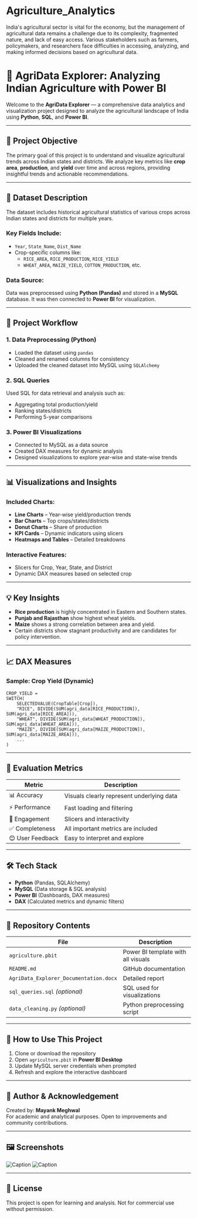 # Agriculture_Analytics
India's agricultural sector is vital for the economy, but the management of agricultural data remains a challenge due to its complexity, fragmented nature, and lack of easy access. Various stakeholders such as farmers, policymakers, and researchers face difficulties in accessing, analyzing, and making informed decisions based on agricultural data.

# 🚜 AgriData Explorer: Analyzing Indian Agriculture with Power BI

Welcome to the **AgriData Explorer** — a comprehensive data analytics and visualization project designed to analyze the agricultural landscape of India using **Python**, **SQL**, and **Power BI**.

---

## 📌 Project Objective

The primary goal of this project is to understand and visualize agricultural trends across Indian states and districts. We analyze key metrics like **crop area**, **production**, and **yield** over time and across regions, providing insightful trends and actionable recommendations.

---

## 🧾 Dataset Description

The dataset includes historical agricultural statistics of various crops across Indian states and districts for multiple years.

### Key Fields Include:
- `Year`, `State_Name`, `Dist_Name`
- Crop-specific columns like:
  - `RICE_AREA`, `RICE_PRODUCTION`, `RICE_YIELD`
  - `WHEAT_AREA`, `MAIZE_YIELD`, `COTTON_PRODUCTION`, etc.

### Data Source:
Data was preprocessed using **Python (Pandas)** and stored in a **MySQL** database. It was then connected to **Power BI** for visualization.

---

## 🔄 Project Workflow

### 1. Data Preprocessing (Python)
- Loaded the dataset using `pandas`
- Cleaned and renamed columns for consistency
- Uploaded the cleaned dataset into MySQL using `SQLAlchemy`

### 2. SQL Queries
Used SQL for data retrieval and analysis such as:
- Aggregating total production/yield
- Ranking states/districts
- Performing 5-year comparisons

### 3. Power BI Visualizations
- Connected to MySQL as a data source
- Created DAX measures for dynamic analysis
- Designed visualizations to explore year-wise and state-wise trends

---

## 📊 Visualizations and Insights

### Included Charts:
- **Line Charts** – Year-wise yield/production trends
- **Bar Charts** – Top crops/states/districts
- **Donut Charts** – Share of production
- **KPI Cards** – Dynamic indicators using slicers
- **Heatmaps and Tables** – Detailed breakdowns

### Interactive Features:
- Slicers for Crop, Year, State, and District
- Dynamic DAX measures based on selected crop

---

## 💡 Key Insights

- **Rice production** is highly concentrated in Eastern and Southern states.
- **Punjab and Rajasthan** show highest wheat yields.
- **Maize** shows a strong correlation between area and yield.
- Certain districts show stagnant productivity and are candidates for policy intervention.

---

## 📈 DAX Measures

### Sample: Crop Yield (Dynamic)
```DAX
CROP_YIELD = 
SWITCH(
    SELECTEDVALUE(CropTable[Crop]),
    "RICE", DIVIDE(SUM(agri_data[RICE_PRODUCTION]), SUM(agri_data[RICE_AREA])),
    "WHEAT", DIVIDE(SUM(agri_data[WHEAT_PRODUCTION]), SUM(agri_data[WHEAT_AREA])),
    "MAIZE", DIVIDE(SUM(agri_data[MAIZE_PRODUCTION]), SUM(agri_data[MAIZE_AREA])),
    ...
)
```

---

## 🧪 Evaluation Metrics

| Metric | Description |
|--------|-------------|
| 📊 Accuracy | Visuals clearly represent underlying data |
| ⚡ Performance | Fast loading and filtering |
| 🎯 Engagement | Slicers and interactivity |
| ✅ Completeness | All important metrics are included |
| 😊 User Feedback | Easy to interpret and explore |

---

## 🛠️ Tech Stack

- **Python** (Pandas, SQLAlchemy)
- **MySQL** (Data storage & SQL analysis)
- **Power BI** (Dashboards, DAX measures)
- **DAX** (Calculated metrics and dynamic filters)

---

## 📂 Repository Contents

| File | Description |
|------|-------------|
| `agriculture.pbit` | Power BI template with all visuals |
| `README.md` | GitHub documentation |
| `AgriData_Explorer_Documentation.docx` | Detailed report |
| `sql_queries.sql` *(optional)* | SQL used for visualizations |
| `data_cleaning.py` *(optional)* | Python preprocessing script |

---

## 🚀 How to Use This Project

1. Clone or download the repository
2. Open `agriculture.pbit` in **Power BI Desktop**
3. Update MySQL server credentials when prompted
4. Refresh and explore the interactive dashboard

---

## 🙌 Author & Acknowledgement

Created by: **Mayank Meghwal**  
For academic and analytical purposes. Open to improvements and community contributions.

---

## 🖼️ Screenshots

![Caption](Images/1.png)
![Caption](Images/2.png)

---

## 📝 License

This project is open for learning and analysis. Not for commercial use without permission.

